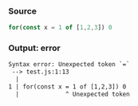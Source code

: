 ### Source
```js
for(const x = 1 of [1,2,3]) 0
```

### Output: error
```txt
Syntax error: Unexpected token `=`
 --> test.js:1:13
  |
1 | for(const x = 1 of [1,2,3]) 0
  |             ^ Unexpected token
```
